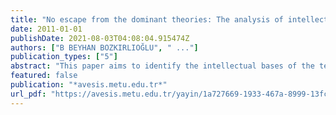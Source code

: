 ```yaml
---
title: "No escape from the dominant theories: The analysis of intellectual pillars of technology management in developing countries"
date: 2011-01-01
publishDate: 2021-08-03T04:08:04.915474Z
authors: ["B BEYHAN BOZKIRLIOĞLU", " ..."]
publication_types: ["5"]
abstract: "This paper aims to identify the intellectual bases of the technology management (TM) literature generated in developing countries using citation and co-citation analyses and answer the question of whether the intellectual bases of the TM literature created by authors …"
featured: false
publication: "*avesis.metu.edu.tr*"
url_pdf: "https://avesis.metu.edu.tr/yayin/1a727669-1933-467a-8999-13fcd70699f9/no-escape-from-the-dominant-theories-the-analysis-of-intellectual-pillars-of-technology-management-in-developing-countries"
---
```


